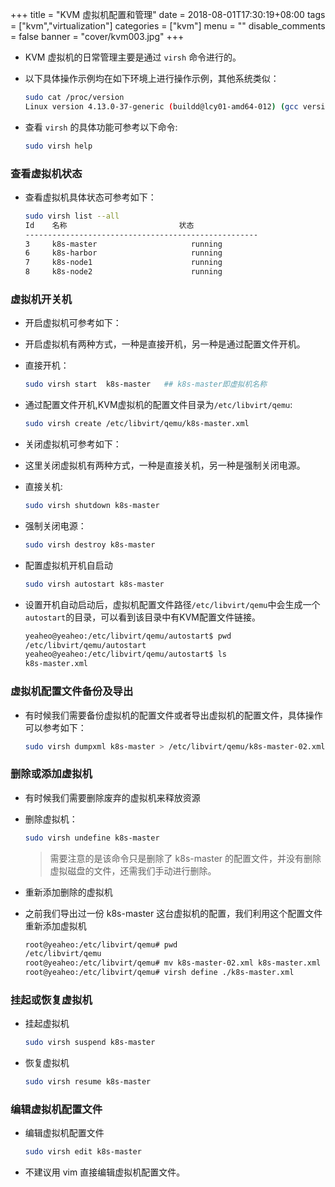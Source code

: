 +++
title = "KVM 虚拟机配置和管理"
date = 2018-08-01T17:30:19+08:00
tags = ["kvm","virtualization"]
categories = ["kvm"]
menu = ""
disable_comments = false
banner = "cover/kvm003.jpg"
+++

- KVM 虚拟机的日常管理主要是通过 `virsh` 命令进行的。
- 以下具体操作示例均在如下环境上进行操作示例，其他系统类似：
  
  ```bash
  sudo cat /proc/version
  Linux version 4.13.0-37-generic (buildd@lcy01-amd64-012) (gcc version 5.4.0 20160609 (Ubuntu 5.4.0-6ubuntu1~16.04.9)) #42~16.04.1-Ubuntu SMP Wed Mar 7 16:03:28 UTC 2018
  ```

- 查看 `virsh` 的具体功能可参考以下命令:

  ```bash
  sudo virsh help
  ```

### 查看虚拟机状态
- 查看虚拟机具体状态可参考如下：
  
  ```bash
  sudo virsh list --all
  Id    名称                         状态
  ----------------------------------------------------
  3     k8s-master                     running
  6     k8s-harbor                     running
  7     k8s-node1                      running
  8     k8s-node2                      running
  ```

### 虚拟机开关机
- 开启虚拟机可参考如下：
- 开启虚拟机有两种方式，一种是直接开机，另一种是通过配置文件开机。
- 直接开机：

  ```bash
  sudo virsh start  k8s-master   ## k8s-master即虚拟机名称
  ```

- 通过配置文件开机,KVM虚拟机的配置文件目录为`/etc/libvirt/qemu`:

  ```bash
  sudo virsh create /etc/libvirt/qemu/k8s-master.xml
  ```

- 关闭虚拟机可参考如下：
- 这里关闭虚拟机有两种方式，一种是直接关机，另一种是强制关闭电源。
- 直接关机:
  
  ```bash
  sudo virsh shutdown k8s-master
  ```
- 强制关闭电源：
  
  ```bash
  sudo virsh destroy k8s-master
  ```

- 配置虚拟机开机自启动
  
  ```bash
  sudo virsh autostart k8s-master
  ```

- 设置开机自动启动后，虚拟机配置文件路径`/etc/libvirt/qemu`中会生成一个`autostart`的目录，可以看到该目录中有KVM配置文件链接。
  
  ```bash
  yeaheo@yeaheo:/etc/libvirt/qemu/autostart$ pwd
  /etc/libvirt/qemu/autostart
  yeaheo@yeaheo:/etc/libvirt/qemu/autostart$ ls
  k8s-master.xml
  ```

### 虚拟机配置文件备份及导出
- 有时候我们需要备份虚拟机的配置文件或者导出虚拟机的配置文件，具体操作可以参考如下：
   
  ```bash
  sudo virsh dumpxml k8s-master > /etc/libvirt/qemu/k8s-master-02.xml
  ```

### 删除或添加虚拟机
- 有时候我们需要删除废弃的虚拟机来释放资源
- 删除虚拟机：

  ```bash
  sudo virsh undefine k8s-master
  ```

  > 需要注意的是该命令只是删除了 k8s-master 的配置文件，并没有删除虚拟磁盘的文件，还需我们手动进行删除。

- 重新添加删除的虚拟机
- 之前我们导出过一份 k8s-master 这台虚拟机的配置，我们利用这个配置文件重新添加虚拟机
   
  ```bash
  root@yeaheo:/etc/libvirt/qemu# pwd
  /etc/libvirt/qemu
  root@yeaheo:/etc/libvirt/qemu# mv k8s-master-02.xml k8s-master.xml
  root@yeaheo:/etc/libvirt/qemu# virsh define ./k8s-master.xml
  ```

### 挂起或恢复虚拟机
- 挂起虚拟机
   
  ```bash
  sudo virsh suspend k8s-master
  ```

- 恢复虚拟机
   
  ```bash
  sudo virsh resume k8s-master
  ```

### 编辑虚拟机配置文件
- 编辑虚拟机配置文件
   
  ```bash
  sudo virsh edit k8s-master
  ```

- 不建议用 vim 直接编辑虚拟机配置文件。
 
  
  
